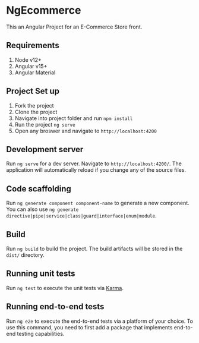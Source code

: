 # NgEcommerce

This an Angular Project for an E-Commerce Store front.


## Requirements

1. Node v12+
2. Angular v15+
3. Angular Material

## Project Set up

1. Fork the project
2. Clone the project
3. Navigate into project folder and run `npm install`
4. Run the project `ng serve`
5. Open any broswer and navigate to `http://localhost:4200`

## Development server

Run `ng serve` for a dev server. Navigate to `http://localhost:4200/`. The application will automatically reload if you change any of the source files.

## Code scaffolding

Run `ng generate component component-name` to generate a new component. You can also use `ng generate directive|pipe|service|class|guard|interface|enum|module`.

## Build

Run `ng build` to build the project. The build artifacts will be stored in the `dist/` directory.

## Running unit tests

Run `ng test` to execute the unit tests via [Karma](https://karma-runner.github.io).

## Running end-to-end tests

Run `ng e2e` to execute the end-to-end tests via a platform of your choice. To use this command, you need to first add a package that implements end-to-end testing capabilities.
